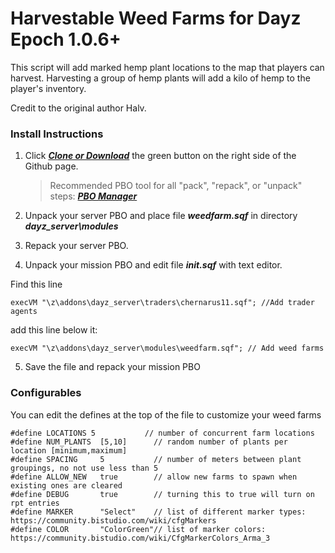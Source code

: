 Harvestable Weed Farms for Dayz Epoch 1.0.6+
==============

This script will add marked hemp plant locations to the map that players can harvest. Harvesting a group of hemp plants will add a kilo of hemp to the player's inventory.

Credit to the original author Halv.

### Install Instructions

1. Click ***[Clone or Download](https://github.com/worldwidesorrow/Harvestable-Weed-Farms/archive/master.zip)*** the green button on the right side of the Github page.

	> Recommended PBO tool for all "pack", "repack", or "unpack" steps: ***[PBO Manager](http://www.armaholic.com/page.php?id=16369)***
	
2. Unpack your server PBO and place file ***weedfarm.sqf*** in directory ***dayz_server\modules***

3. Repack your server PBO.

4. Unpack your mission PBO and edit file ***init.sqf*** with text editor.

Find this line

  ```sqf
  execVM "\z\addons\dayz_server\traders\chernarus11.sqf"; //Add trader agents
  ```
  add this line below it:
  
  ```sqf
  execVM "\z\addons\dayz_server\modules\weedfarm.sqf"; // Add weed farms
  ```

5. Save the file and repack your mission PBO

### Configurables

You can edit the defines at the top of the file to customize your weed farms

  ```sqf
  #define LOCATIONS	5			// number of concurrent farm locations
#define NUM_PLANTS	[5,10]		// random number of plants per location [minimum,maximum]
#define SPACING		5			// number of meters between plant groupings, no not use less than 5
#define ALLOW_NEW	true		// allow new farms to spawn when existing ones are cleared
#define DEBUG		true		// turning this to true will turn on rpt entries
#define MARKER		"Select"	// list of different marker types: https://community.bistudio.com/wiki/cfgMarkers
#define COLOR		"ColorGreen"// list of marker colors: https://community.bistudio.com/wiki/CfgMarkerColors_Arma_3
```


